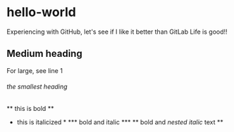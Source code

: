 # hello-world

Experiencing with GitHub, let's see if I like it better than GitLab
Life is good!!

## Medium heading
For large, see line 1
###### the smallest heading
** this is bold **
* this is italicized *
*** bold and italic ***
** bold and _nested italic_ text **

